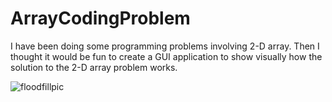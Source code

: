 # ArrayCodingProblem
I have been doing some programming problems involving 2-D array. Then I thought it would be fun to create a GUI application to show visually how the solution to the 2-D array problem works.

![floodfillpic](https://user-images.githubusercontent.com/26098614/36001983-0e3453d0-0cee-11e8-967b-2823137cf6dd.png)
